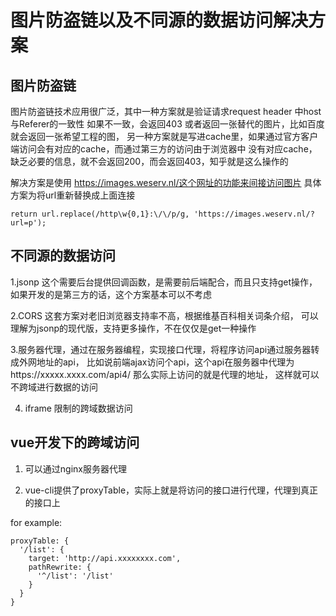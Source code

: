 # 图片防盗链以及不同源的数据访问解决方案

## 图片防盗链

图片防盗链技术应用很广泛，其中一种方案就是验证请求request header 中host与Referer的一致性
如果不一致，会返回403 或者返回一张替代的图片，比如百度就会返回一张希望工程的图，
另一种方案就是写进cache里，如果通过官方客户端访问会有对应的cache，而通过第三方的访问由于浏览器中
没有对应cache，缺乏必要的信息，就不会返回200，而会返回403，知乎就是这么操作的

解决方案是使用 https://images.weserv.nl/这个网址的功能来间接访问图片
具体方案为将url重新替换成上面连接
```
return url.replace(/http\w{0,1}:\/\/p/g, 'https://images.weserv.nl/?url=p');
```

## 不同源的数据访问

1.jsonp 这个需要后台提供回调函数，是需要前后端配合，而且只支持get操作，
如果开发的是第三方的话，这个方案基本可以不考虑

2.CORS 这套方案对老旧浏览器支持率不高，根据维基百科相关词条介绍，
可以理解为jsonp的现代版，支持更多操作，不在仅仅是get一种操作

3.服务器代理，通过在服务器编程，实现接口代理，将程序访问api通过服务器转成外网地址的api，
比如说前端ajax访问个api，这个api在服务器中代理为https://xxxxx.xxxx.com/api4/ 那么实际上访问的就是代理的地址，
这样就可以不跨域进行数据的访问

4. iframe 限制的跨域数据访问

## vue开发下的跨域访问

1. 可以通过nginx服务器代理

2. vue-cli提供了proxyTable，实际上就是将访问的接口进行代理，代理到真正的接口上

for example:

```
proxyTable: {
  '/list': {
    target: 'http://api.xxxxxxxx.com',
    pathRewrite: {
      '^/list': '/list'
    }
  }
}
```



